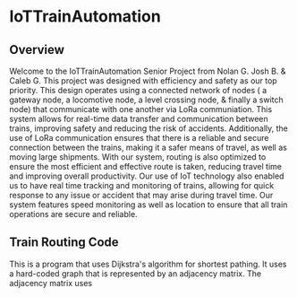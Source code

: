 # IoTTrainAutomation

## Overview
Welcome to the IoTTrainAutomation Senior Project from Nolan G. Josh B. & Caleb G. This project was designed with efficiency 
and safety as our top priority. This design operates using a connected network of nodes ( a gateway node, a locomotive node, 
a level crossing node, & finally a switch node) that communicate with one another via LoRa communiation. This system allows 
for real-time data transfer and communication between trains, improving safety and reducing the risk of accidents. 
Additionally, the use of LoRa communication ensures that there is a reliable and secure connection between the trains, making 
it a safer means of travel, as well as moving large shipments. With our system, routing is also optimized to ensure the most
efficient and effective route is taken, reducing travel time and improving overall productivity. Our use of IoT technology 
also enabled us to have real time tracking and monitoring of trains, allowing for quick response to any issue or accident
that may arise during travel time. Our system features speed monitoring as well as location to ensure that all train 
operations are secure and reliable. 

## Train Routing Code
This is a program that uses Dijkstra's algorithm for shortest pathing. It uses a hard-coded graph that is represented by 
an adjacency matrix. The adjacency matrix uses 

